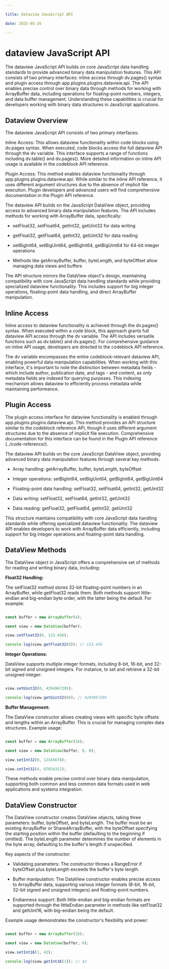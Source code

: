 ```yaml
---

title: dataview JavaScript API

date: 2025-05-26

---
```



# dataview JavaScript API

The dataview JavaScript API builds on core JavaScript data handling standards to provide advanced binary data manipulation features. This API consists of two primary interfaces: inline access through dv.pages() syntax and plugin access through app.plugins.plugins.dataview.api. The API enables precise control over binary data through methods for working with ArrayBuffer data, including operations for floating-point numbers, integers, and data buffer management. Understanding these capabilities is crucial for developers working with binary data structures in JavaScript applications.


## Dataview Overview

The dataview JavaScript API consists of two primary interfaces:

Inline Access: This allows dataview functionality within code blocks using dv.pages syntax. When executed, code blocks access the full dataview API through the dv variable. This interface supports a range of functions including dv.table() and dv.pages(). More detailed information on inline API usage is available in the codeblock API reference.

Plugin Access: This method enables dataview functionality through app.plugins.plugins.dataview.api. While similar to the inline API reference, it uses different argument structures due to the absence of implicit file execution. Plugin developers and advanced users will find comprehensive documentation in the Plugin API reference.

The dataview API builds on the JavaScript DataView object, providing access to advanced binary data manipulation features. The API includes methods for working with ArrayBuffer data, specifically:

- setFloat32, setFloat64, getInt32, getUint32 for data writing

- getFloat32, getFloat64, getInt32, getUint32 for data reading

- setBigInt64, setBigUint64, getBigInt64, getBigUint64 for 64-bit integer operations

- Methods like getArrayBuffer, buffer, byteLength, and byteOffset allow managing data views and buffers

The API structure mirrors the DataView object's design, maintaining compatibility with core JavaScript data handling standards while providing specialized dataview functionality. This includes support for big integer operations, floating-point data handling, and direct ArrayBuffer manipulation.


## Inline Access

Inline access to dataview functionality is achieved through the dv.pages() syntax. When executed within a code block, this approach grants full dataview API access through the dv variable. The API includes versatile functions such as dv.table() and dv.pages(). For comprehensive guidance on inline API usage, developers are directed to the codeblock API reference.

The dv variable encompasses the entire codeblock-relevant dataview API, enabling powerful data manipulation capabilities. When working with this interface, it's important to note the distinction between metadata fields - which include author, publication date, and tags - and content, as only metadata fields are indexed for querying purposes. This indexing mechanism allows dataview to efficiently process metadata while maintaining performance.


## Plugin Access

The plugin access interface for dataview functionality is enabled through app.plugins.plugins.dataview.api. This method provides an API structure similar to the codeblock reference API, though it uses different argument structures due to the absence of implicit file execution. Comprehensive documentation for this interface can be found in the Plugin API reference (../code-reference/).

The dataview API builds on the core JavaScript DataView object, providing advanced binary data manipulation features through several key methods:

- Array handling: getArrayBuffer, buffer, byteLength, byteOffset

- Integer operations: setBigInt64, setBigUint64, getBigInt64, getBigUint64

- Floating-point data handling: setFloat32, setFloat64, getInt32, getUint32

- Data writing: setFloat32, setFloat64, getInt32, getUint32

- Data reading: getFloat32, getFloat64, getInt32, getUint32

This structure maintains compatibility with core JavaScript data handling standards while offering specialized dataview functionality. The dataview API enables developers to work with ArrayBuffer data efficiently, including support for big integer operations and floating-point data handling.


## DataView Methods

The DataView object in JavaScript offers a comprehensive set of methods for reading and writing binary data, including:

**Float32 Handling:**

The setFloat32 method stores 32-bit floating-point numbers in an ArrayBuffer, while getFloat32 reads them. Both methods support little-endian and big-endian byte order, with the latter being the default. For example:

```javascript

const buffer = new ArrayBuffer(4);

const view = new DataView(buffer);

view.setFloat32(0, 123.456);

console.log(view.getFloat32(0)); // 123.456

```

**Integer Operations:**

DataView supports multiple integer formats, including 8-bit, 16-bit, and 32-bit signed and unsigned integers. For instance, to set and retrieve a 32-bit unsigned integer:

```javascript

view.setUint32(0, 4294967295);

console.log(view.getUint32(0)); // 4294967295

```

**Buffer Management:**

The DataView constructor allows creating views with specific byte offsets and lengths within an ArrayBuffer. This is crucial for managing complex data structures. Example usage:

```javascript

const buffer = new ArrayBuffer(16);

const view = new DataView(buffer, 0, 8);

view.setInt32(0, 12345678);

view.setInt32(4, 87654321);

```

These methods enable precise control over binary data manipulation, supporting both common and less common data formats used in web applications and systems integration.


## DataView Constructor

The DataView constructor creates DataView objects, taking three parameters: buffer, byteOffset, and byteLength. The buffer must be an existing ArrayBuffer or SharedArrayBuffer, with the byteOffset specifying the starting position within the buffer (defaulting to the beginning if omitted). The byteLength parameter determines the number of elements in the byte array, defaulting to the buffer's length if unspecified.

Key aspects of the constructor:

- Validating parameters: The constructor throws a RangeError if byteOffset plus byteLength exceeds the buffer's byte length.

- Buffer manipulation: The DataView constructor enables precise access to ArrayBuffer data, supporting various integer formats (8-bit, 16-bit, 32-bit signed and unsigned integers) and floating-point numbers.

- Endianness support: Both little-endian and big-endian formats are supported through the littleEndian parameter in methods like setFloat32 and getUint16, with big-endian being the default.

Example usage demonstrates the constructor's flexibility and power:

```javascript

const buffer = new ArrayBuffer(16);

const view = new DataView(buffer, 0);

view.setInt16(1, 42);

console.log(view.getInt16(1)); // 42

```

